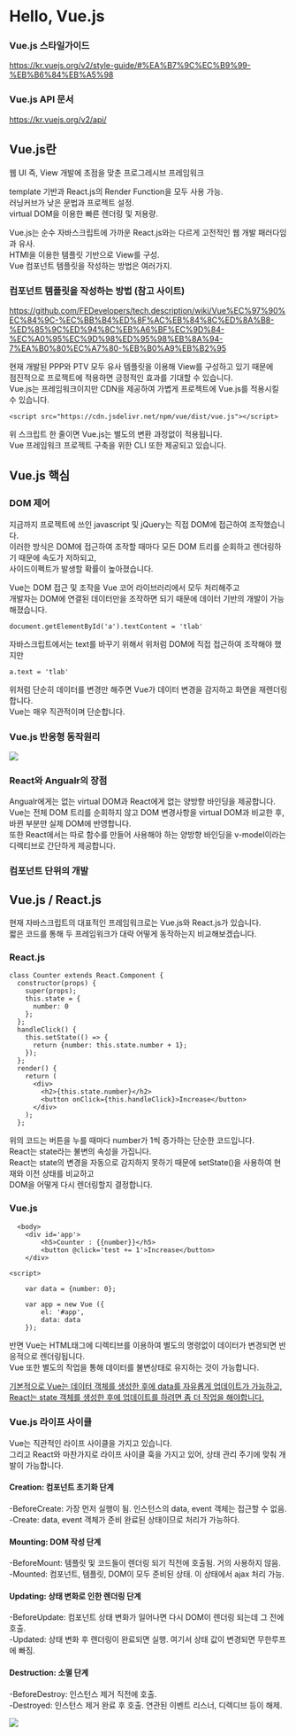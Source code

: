 # Hello, Vue.js

### Vue.js 스타일가이드
https://kr.vuejs.org/v2/style-guide/#%EA%B7%9C%EC%B9%99-%EB%B6%84%EB%A5%98

### Vue.js API 문서
https://kr.vuejs.org/v2/api/


## Vue.js란
웹 UI 즉, View 개발에 초점을 맞춘 프로그레시브 프레임워크  

template 기반과 React.js의 Render Function을 모두 사용 가능.  
러닝커브가 낮은 문법과 프로젝트 설정.  
virtual DOM을 이용한 빠른 렌더링 및 저용량.  

Vue.js는 순수 자바스크립트에 가까운 React.js와는 다르게 고전적인 웹 개발 패러다임과 유사.  
HTMl을 이용한 템플릿 기반으로 View를 구성.  
Vue 컴포넌트 템플릿을 작성하는 방법은 여러가지.  

### 컴포넌트 템플릿을 작성하는 방법 (참고 사이트)
https://github.com/FEDevelopers/tech.description/wiki/Vue%EC%97%90%EC%84%9C-%EC%BB%B4%ED%8F%AC%EB%84%8C%ED%8A%B8-%ED%85%9C%ED%94%8C%EB%A6%BF%EC%9D%84-%EC%A0%95%EC%9D%98%ED%95%98%EB%8A%94-7%EA%B0%80%EC%A7%80-%EB%B0%A9%EB%B2%95

현재 개발된 PPP와 PTV 모두 유사 템플릿을 이용해 View를 구성하고 있기 때문에   
점진적으로 프로젝트에 적용하면 긍정적인 효과를 기대할 수 있습니다.  
Vue.js는 프레임워크이지만 CDN을 제공하여 가볍게 프로젝트에 Vue.js를 적용시킬 수 있습니다.  

```
<script src="https://cdn.jsdelivr.net/npm/vue/dist/vue.js"></script>
```

위 스크립트 한 줄이면 Vue.js는 별도의 변환 과정없이 적용됩니다.  
Vue 프레임워크 프로젝트 구축을 위한 CLI 또한 제공되고 있습니다.  

## Vue.js 핵심

### DOM 제어
지금까지 프로젝트에 쓰인 javascript 및 jQuery는 직접 DOM에 접근하여 조작했습니다.  
이러한 방식은 DOM에 접근하여 조작할 때마다 모든 DOM 트리를 순회하고 렌더링하기 때문에 속도가 저하되고,  
사이드이펙트가 발생할 확률이 높아졌습니다.  

Vue는 DOM 접근 및 조작을 Vue 코어 라이브러리에서 모두 처리해주고  
개발자는 DOM에 연결된 데이터만을 조작하면 되기 때문에 데이터 기반의 개발이 가능해졌습니다.  

```
document.getElementById('a').textContent = 'tlab'
```

자바스크립트에서는 text를 바꾸기 위해서 위처럼 DOM에 직접 접근하여 조작해야 했지만  

```
a.text = 'tlab'
```

위처럼 단순히 데이터를 변경만 해주면 Vue가 데이터 변경을 감지하고 화면을 재렌더링합니다.  
Vue는 매우 직관적이며 단순합니다.  

### Vue.js 반응형 동작원리
<img src='./img/9954F83E5AD97B0F2B.png'>

### React와 Angualr의 장점
Angualr에게는 없는 virtual DOM과 React에게 없는 양방향 바인딩을 제공합니다.  
Vue는 전체 DOM 트리를 순회하지 않고 DOM 변경사항을 virtual DOM과 비교한 후, 바뀐 부분만 실제 DOM에 반영합니다.  
또한 React에서는 따로 함수를 만들어 사용해야 하는 양방향 바인딩을 v-model이라는 디렉티브로 간단하게 제공합니다.  

### 컴포넌트 단위의 개발


## Vue.js / React.js
현재 자바스크립트의 대표적인 프레임워크로는 Vue.js와 React.js가 있습니다.  
짧은 코드를 통해 두 프레임워크가 대략 어떻게 동작하는지 비교해보겠습니다.  

### React.js
```
class Counter extends React.Component {
  constructor(props) {
    super(props);
    this.state = {
      number: 0
    };
  };
  handleClick() {
    this.setState(() => {
      return {number: this.state.number + 1};
    });
  };
  render() {
    return (
      <div>
        <h2>{this.state.number}</h2>
        <button onClick={this.handleClick}>Increase</button>
      </div>
    );
  };
```

위의 코드는 버튼을 누를 때마다 number가 1씩 증가하는 단순한 코드입니다.  
React는 state라는 불변의 속성을 가집니다.  
React는 state의 변경을 자동으로 감지하지 못하기 때문에 setState()을 사용하여 현재와 이전 상태를 비교하고   
DOM을 어떻게 다시 렌더링할지 결정합니다.  

### Vue.js
```
  <body>
    <div id='app'>
        <h5>Counter : {{number}}</h5>
        <button @click='test += 1'>Increase</button>
    </div>
    
<script>
    
    var data = {number: 0};

    var app = new Vue ({
        el: '#app',
        data: data
    });
```

반면 Vue는 HTML태그에 디렉티브를 이용하여 별도의 명령없이 데이터가 변경되면 반응적으로 렌더링됩니다.  
Vue 또한 별도의 작업을 통해 데이터를 불변상태로 유지하는 것이 가능합니다.  

<u>기본적으로 Vue는 데이터 객체를 생성한 후에 data를 자유롭게 업데이트가 가능하고,  
React는 state 객체를 생성한 후에 업데이트를 하려면 좀 더 작업을 해야합니다.</u>

### Vue.js 라이프 사이클
Vue는 직관적인 라이프 사이클을 가지고 있습니다.  
그리고 React와 마찬가지로 라이프 사이클 훅을 가지고 있어, 상태 관리 주기에 맞춰 개발이 가능합니다.  

#### Creation: 컴포넌트 초기화 단계
-BeforeCreate: 가장 먼저 실행이 됨. 인스턴스의 data, event 객체는 접근할 수 없음.  
-Create: data, event 객체가 준비 완료된 상태이므로 처리가 가능하다.  

#### Mounting: DOM 작성 단계
-BeforeMount: 템플릿 및 코드들이 렌더링 되기 직전에 호출됨. 거의 사용하지 않음.  
-Mounted: 컴포넌트, 템플릿, DOM이 모두 준비된 상태. 이 상태에서 ajax 처리 가능.  

#### Updating: 상태 변화로 인한 렌더링 단계
-BeforeUpdate: 컴포넌트 상태 변화가 일어나면 다시 DOM이 렌더링 되는데 그 전에 호출.  
-Updated: 상태 변화 후 렌더링이 완료되면 실행. 여기서 상태 값이 변경되면 무한루프에 빠짐.  

#### Destruction: 소멸 단계
-BeforeDestroy: 인스턴스 제거 직전에 호출.  
-Destroyed: 인스턴스 제거 완료 후 호출. 연관된 이벤트 리스너, 디렉디브 등이 해제.  

<img src='./img/1_tnSXRrpLBYmfHnIagITlcg.png'>

